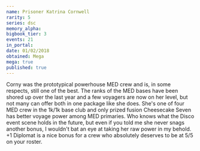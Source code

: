 ```yaml
---
name: Prisoner Katrina Cornwell
rarity: 5
series: dsc
memory_alpha:
bigbook_tier: 3
events: 21
in_portal:
date: 01/02/2018
obtained: Mega
mega: true
published: true
---
```


Corny was the prototypical powerhouse MED crew and is, in some respects, still one of the best. The ranks of the MED bases have been shored up over the last year and a few voyagers are now on her level, but not many can offer both in one package like she does. She's one of four MED crew in the 1k/1k base club and only prized fusion Cheesecake Seven has better voyage power among MED primaries. Who knows what the Disco event scene holds in the future, but even if you told me she never snags another bonus, I wouldn't bat an eye at taking her raw power in my behold. +1 Diplomat is a nice bonus for a crew who absolutely deserves to be at 5/5 on your roster.
